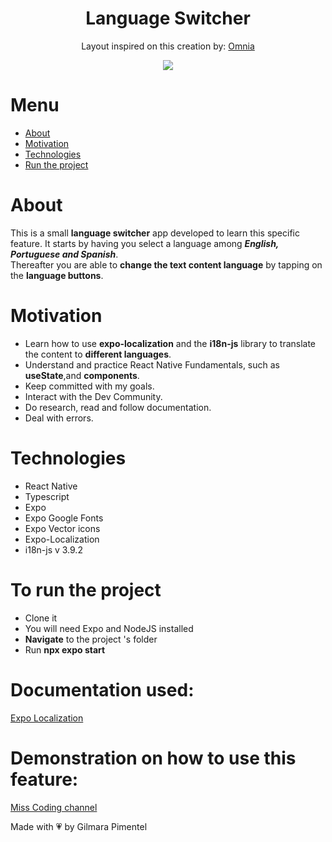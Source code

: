 <div align='center'>
<h1 align="center">Language Switcher</h1>

Layout inspired on this creation by:
[Omnia](https://dribbble.com/shots/14504573-learn-languages-easily)


<img src="https://ik.imagekit.io/cnbmdh4b9w/ezgif.com-video-to-gif__2__uceARd4NMB.gif?updatedAt=1679442894923"/>


</div>


# Menu
- <a href="#about">About</a>
- <a href="#motivation">Motivation</a>
- <a href="#technologies">Technologies</a>
- <a href="#to-run-the-project">Run the project</a>
# About

This is a small **language switcher** app developed to learn this specific feature.
It starts by having you select a language among  ***English, Portuguese and Spanish***.<br>
Thereafter you are able to **change the text content language** by tapping on the **language buttons**.<br/> 

 

# Motivation

- Learn how to use **expo-localization** and the **i18n-js** library to translate the content to  **different languages**.
- Understand and practice React Native Fundamentals, such as **useState**,and **components**. 
- Keep committed with my goals.
- Interact with the Dev Community.
- Do research, read and follow documentation.
- Deal with errors.



# Technologies

- React Native
- Typescript
- Expo
- Expo Google Fonts
- Expo Vector icons
- Expo-Localization
- i18n-js v 3.9.2

# To run the project
- Clone it
- You will need Expo and NodeJS installed
- **Navigate** to the project 's folder 
- Run **npx expo start**

# Documentation used:
[Expo Localization](https://docs.expo.dev/versions/latest/sdk/localization/)
# Demonstration on how to use this feature:
[Miss Coding channel](https://www.youtube.com/watch?v=NqhXtRRm8kY)


Made with 💗 by Gilmara Pimentel

